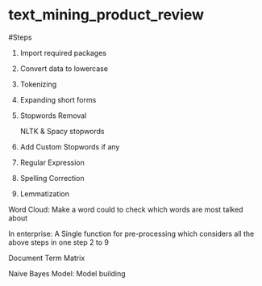 # text_mining_product_review
#Steps
1. Import required packages
2. Convert data to lowercase
3. Tokenizing
4. Expanding short forms
5. Stopwords Removal

   NLTK & Spacy  stopwords
   
6. Add Custom Stopwords if any
7. Regular Expression
8. Spelling Correction
9. Lemmatization
    
Word Cloud: Make a word could to check which words are most talked about

In enterprise: A Single function for pre-processing which considers all the above steps in one step 2 to 9

Document Term Matrix

Naive Bayes Model: Model building
